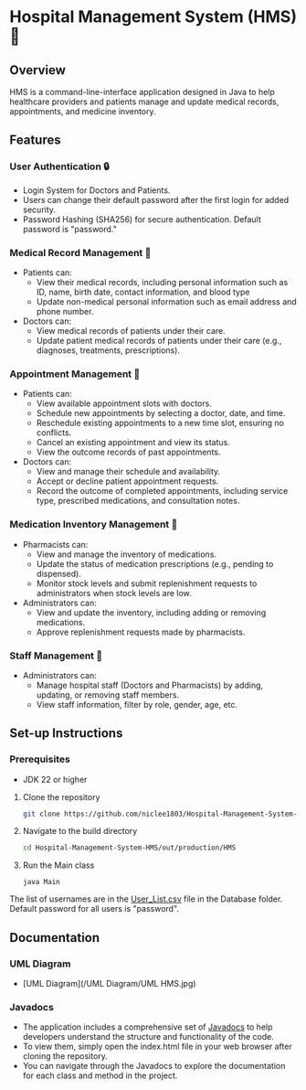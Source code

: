 # Hospital Management System (HMS) :hospital:

## Overview
HMS is a command-line-interface application designed in Java to help healthcare providers and patients manage and update medical records, appointments, and medicine inventory. 

## Features
### User Authentication :lock:
* Login System for Doctors and Patients.
* Users can change their default password after the first login for added security.
* Password Hashing (SHA256) for secure authentication. Default password is "password."

### Medical Record Management :ledger:
* Patients can:
  * View their medical records, including personal information such as ID, name, birth date, contact information, and blood 
    type
  * Update non-medical personal information such as email address and phone number.
* Doctors can:
  * View medical records of patients under their care.
  * Update patient medical records of patients under their care (e.g., diagnoses, treatments, prescriptions).

### Appointment Management :calendar:
* Patients can:
  * View available appointment slots with doctors.
  * Schedule new appointments by selecting a doctor, date, and time.
  * Reschedule existing appointments to a new time slot, ensuring no conflicts.
  * Cancel an existing appointment and view its status.
  * View the outcome records of past appointments.
* Doctors can:
  * View and manage their schedule and availability.
  * Accept or decline patient appointment requests.
  * Record the outcome of completed appointments, including service type, prescribed medications, and consultation notes.

### Medication Inventory Management :pill:
* Pharmacists can:
  * View and manage the inventory of medications.
  * Update the status of medication prescriptions (e.g., pending to dispensed).
  * Monitor stock levels and submit replenishment requests to administrators when stock levels are low.
* Administrators can:
  * View and update the inventory, including adding or removing medications.
  * Approve replenishment requests made by pharmacists.

### Staff Management :man_with_gua_pi_mao:
* Administrators can:
  * Manage hospital staff (Doctors and Pharmacists) by adding, updating, or removing staff members.
  * View staff information, filter by role, gender, age, etc.


## Set-up Instructions
### Prerequisites
* JDK 22 or higher

1. Clone the repository
   
   ```sh
   git clone https://github.com/niclee1803/Hospital-Management-System-HMS.git
   ```
   
2. Navigate to the build directory
   
   ```sh
   cd Hospital-Management-System-HMS/out/production/HMS
   ```
     
3. Run the Main class
   
   ```
   java Main
   ```

The list of usernames are in the [User_List.csv](/Database/User_List.csv) file in the Database folder.
 Default password for all users is "password".

## Documentation
### UML Diagram
* [UML Diagram](/UML Diagram/UML HMS.jpg)

### Javadocs
* The application includes a comprehensive set of [Javadocs](/docs) to help developers understand the structure and functionality of the code.
* To view them, simply open the index.html file in your web browser after cloning the repository.
* You can navigate through the Javadocs to explore the documentation for each class and method in the project.
